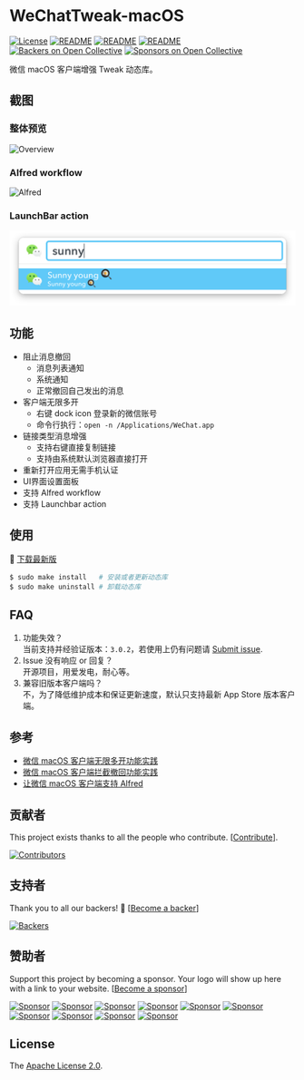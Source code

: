 # WeChatTweak-macOS

[![License](https://img.shields.io/badge/License-Apache%202.0-green.svg)](LICENSE)
[![README](https://img.shields.io/badge/README-English-blue.svg)](README-English.md)
[![README](https://img.shields.io/badge/README-中文-blue.svg)](README.md)
[![README](https://img.shields.io/badge/Telegram-WeChatTweak-brightgreen.svg)](https://t.me/joinchat/B0vW8kPU5OrwdC1qRbaqRA)
[![Backers on Open Collective](https://opencollective.com/WeChatTweak-macOS/backers/badge.svg)](#backers)
[![Sponsors on Open Collective](https://opencollective.com/WeChatTweak-macOS/sponsors/badge.svg)](#sponsors)

微信 macOS 客户端增强 Tweak 动态库。

## 截图

### 整体预览

![Overview](Screenshot/0x01.png)

### Alfred workflow

![Alfred](Screenshot/0x02.png)

### LaunchBar action

![LaunchBar](Screenshot/0x03.png)

## 功能

- 阻止消息撤回
  - 消息列表通知
  - 系统通知
  - 正常撤回自己发出的消息
- 客户端无限多开
  - 右键 dock icon 登录新的微信账号
  - 命令行执行：`open -n /Applications/WeChat.app`
- 链接类型消息增强
  - 支持右键直接复制链接
  - 支持由系统默认浏览器直接打开
- 重新打开应用无需手机认证
- UI界面设置面板
- 支持 Alfred workflow
- 支持 Launchbar action

## 使用

🚀 [下载最新版](https://github.com/Sunnyyoung/WeChatTweak-macOS/releases/latest/download/WeChatTweak-macOS.zip)

```bash
$ sudo make install   # 安装或者更新动态库
$ sudo make uninstall # 卸载动态库
```

## FAQ

1. 功能失效？  
  当前支持并经验证版本：`3.0.2`，若使用上仍有问题请 [Submit issue](https://github.com/Sunnyyoung/WeChatTweak-macOS/issues/new).
2. Issue 没有响应 or 回复？  
  开源项目，用爱发电，耐心等。
3. 兼容旧版本客户端吗？  
  不，为了降低维护成本和保证更新速度，默认只支持最新 App Store 版本客户端。

## 参考

- [微信 macOS 客户端无限多开功能实践](https://blog.sunnyyoung.net/wei-xin-macos-ke-hu-duan-wu-xian-duo-kai-gong-neng-shi-jian/)
- [微信 macOS 客户端拦截撤回功能实践](https://blog.sunnyyoung.net/wei-xin-macos-ke-hu-duan-lan-jie-che-hui-gong-neng-shi-jian/)
- [让微信 macOS 客户端支持 Alfred](https://blog.sunnyyoung.net/rang-wei-xin-macos-ke-hu-duan-zhi-chi-alfred/)

## 贡献者

This project exists thanks to all the people who contribute. [[Contribute](CONTRIBUTING.md)].

[![Contributors](https://opencollective.com/WeChatTweak-macOS/contributors.svg?width=890&button=false)](https://github.com/Sunnyyoung/WeChatTweak-macOS/graphs/contributors)

## 支持者

Thank you to all our backers! 🙏 [[Become a backer](https://opencollective.com/WeChatTweak-macOS#backer)]

[![Backers](https://opencollective.com/WeChatTweak-macOS/backers.svg?width=890)](https://opencollective.com/WeChatTweak-macOS#backers)

## 赞助者

Support this project by becoming a sponsor. Your logo will show up here with a link to your website. [[Become a sponsor](https://opencollective.com/WeChatTweak-macOS#sponsor)]

[![Sponsor](https://opencollective.com/WeChatTweak-macOS/sponsor/0/avatar.svg)](https://opencollective.com/WeChatTweak-macOS/sponsor/0/website)
[![Sponsor](https://opencollective.com/WeChatTweak-macOS/sponsor/1/avatar.svg)](https://opencollective.com/WeChatTweak-macOS/sponsor/1/website)
[![Sponsor](https://opencollective.com/WeChatTweak-macOS/sponsor/2/avatar.svg)](https://opencollective.com/WeChatTweak-macOS/sponsor/2/website)
[![Sponsor](https://opencollective.com/WeChatTweak-macOS/sponsor/3/avatar.svg)](https://opencollective.com/WeChatTweak-macOS/sponsor/3/website)
[![Sponsor](https://opencollective.com/WeChatTweak-macOS/sponsor/4/avatar.svg)](https://opencollective.com/WeChatTweak-macOS/sponsor/4/website)
[![Sponsor](https://opencollective.com/WeChatTweak-macOS/sponsor/5/avatar.svg)](https://opencollective.com/WeChatTweak-macOS/sponsor/5/website)
[![Sponsor](https://opencollective.com/WeChatTweak-macOS/sponsor/6/avatar.svg)](https://opencollective.com/WeChatTweak-macOS/sponsor/6/website)
[![Sponsor](https://opencollective.com/WeChatTweak-macOS/sponsor/7/avatar.svg)](https://opencollective.com/WeChatTweak-macOS/sponsor/7/website)
[![Sponsor](https://opencollective.com/WeChatTweak-macOS/sponsor/8/avatar.svg)](https://opencollective.com/WeChatTweak-macOS/sponsor/8/website)
[![Sponsor](https://opencollective.com/WeChatTweak-macOS/sponsor/9/avatar.svg)](https://opencollective.com/WeChatTweak-macOS/sponsor/9/website)

## License

The [Apache License 2.0](LICENSE).
